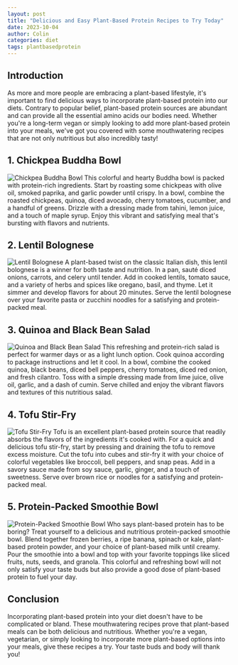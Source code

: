 ```yaml
---
layout: post
title: "Delicious and Easy Plant-Based Protein Recipes to Try Today"
date: 2023-10-04
author: Colin
categories: diet
tags: plantbasedprotein
---
```


## Introduction
As more and more people are embracing a plant-based lifestyle, it's important to find delicious ways to incorporate plant-based protein into our diets. Contrary to popular belief, plant-based protein sources are abundant and can provide all the essential amino acids our bodies need. Whether you're a long-term vegan or simply looking to add more plant-based protein into your meals, we've got you covered with some mouthwatering recipes that are not only nutritious but also incredibly tasty!

## 1. Chickpea Buddha Bowl
![Chickpea Buddha Bowl](https://source.unsplash.com/1600x900/?chickpeas,veggies,buddhabowl) 
This colorful and hearty Buddha bowl is packed with protein-rich ingredients. Start by roasting some chickpeas with olive oil, smoked paprika, and garlic powder until crispy. In a bowl, combine the roasted chickpeas, quinoa, diced avocado, cherry tomatoes, cucumber, and a handful of greens. Drizzle with a dressing made from tahini, lemon juice, and a touch of maple syrup. Enjoy this vibrant and satisfying meal that's bursting with flavors and nutrients.

## 2. Lentil Bolognese
![Lentil Bolognese](https://source.unsplash.com/1600x900/?lentils,pasta,vegan) 
A plant-based twist on the classic Italian dish, this lentil bolognese is a winner for both taste and nutrition. In a pan, sauté diced onions, carrots, and celery until tender. Add in cooked lentils, tomato sauce, and a variety of herbs and spices like oregano, basil, and thyme. Let it simmer and develop flavors for about 20 minutes. Serve the lentil bolognese over your favorite pasta or zucchini noodles for a satisfying and protein-packed meal.

## 3. Quinoa and Black Bean Salad
![Quinoa and Black Bean Salad](https://source.unsplash.com/1600x900/?quinoa,blackbeans,salad) 
This refreshing and protein-rich salad is perfect for warmer days or as a light lunch option. Cook quinoa according to package instructions and let it cool. In a bowl, combine the cooked quinoa, black beans, diced bell peppers, cherry tomatoes, diced red onion, and fresh cilantro. Toss with a simple dressing made from lime juice, olive oil, garlic, and a dash of cumin. Serve chilled and enjoy the vibrant flavors and textures of this nutritious salad.

## 4. Tofu Stir-Fry
![Tofu Stir-Fry](https://source.unsplash.com/1600x900/?tofu,stirfry,vegan) 
Tofu is an excellent plant-based protein source that readily absorbs the flavors of the ingredients it's cooked with. For a quick and delicious tofu stir-fry, start by pressing and draining the tofu to remove excess moisture. Cut the tofu into cubes and stir-fry it with your choice of colorful vegetables like broccoli, bell peppers, and snap peas. Add in a savory sauce made from soy sauce, garlic, ginger, and a touch of sweetness. Serve over brown rice or noodles for a satisfying and protein-packed meal.

## 5. Protein-Packed Smoothie Bowl
![Protein-Packed Smoothie Bowl](https://source.unsplash.com/1600x900/?smoothie,vegan,breakfast) 
Who says plant-based protein has to be boring? Treat yourself to a delicious and nutritious protein-packed smoothie bowl. Blend together frozen berries, a ripe banana, spinach or kale, plant-based protein powder, and your choice of plant-based milk until creamy. Pour the smoothie into a bowl and top with your favorite toppings like sliced fruits, nuts, seeds, and granola. This colorful and refreshing bowl will not only satisfy your taste buds but also provide a good dose of plant-based protein to fuel your day.

## Conclusion
Incorporating plant-based protein into your diet doesn't have to be complicated or bland. These mouthwatering recipes prove that plant-based meals can be both delicious and nutritious. Whether you're a vegan, vegetarian, or simply looking to incorporate more plant-based options into your meals, give these recipes a try. Your taste buds and body will thank you!